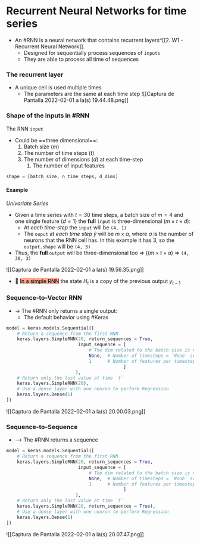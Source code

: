 ---
---

# Recurrent Neural Networks for time series

- An #RNN is a neural network that contains recurrent layers^[[2. W1 - Recurrent Neural Network]].
	- Designed for sequentially process sequences of `inputs`
	- They are able to process all time of sequences

### The recurrent layer

- A unique cell is used multiple times
	- The parameters are the same at each time step
![[Captura de Pantalla 2022-02-01 a la(s) 19.44.48.png]]

### Shape of the inputs in #RNN 

The RNN `input`
- Could be ==three dimensional==:
	1. Batch size ($m$)
	2. The number of time steps ($t$)
	3. The number of dimensions ($d$) at each time-step 
		1. The number of input features
```python
shape = [batch_size, n_time_steps, d_dims]
```

#### Example
*Univariate Series*
- Given a time series with $t = 30$ time steps, a batch size of $m = 4$ and one single feature ($d = 1$) the **full** `input` is three-dimensional ($m \times t \times d)$:
	- At *each time-step* the `input` will be `(4, 1)`
	- The `ouput` at *each time step* $\hat y$ will be $m \times a$, where $a$ is the number of neurons that the RNN cell has. In this example it has $3$, so the `output.shape` will be `(4, 3)`
- Thus, the **full** `output` will be three-dimensional too => ($(m \times t \times a)$ => `(4, 30, 3)`

![[Captura de Pantalla 2022-02-01 a la(s) 19.56.35.png]]

- 🔴 <mark style='background-color: #FFA793 !important'>In a simple RNN</mark> the state $H_t$ is a copy of the previous output $y_{t-1}$

### Sequence-to-Vector RNN

- -> The #RNN only returns a single output:
	- The default behavior using #Keras

```python
model = keras.models.Sequential([
	# Return a sequence from the first RNN
	keras.layers.SimpleRNN(20, return_sequences = True,
						   input_sequence = [
							   # The dim related to the batch size is not required = `None`
							   None,  # Number of timesteps = `None` sequence of any length
							   1	  # Number of features per timestep
											]
						  ),
	# Return only the last value at time `t`
	keras.layers.SimpleRNN(20),
	# Use a dense layer with one neuron to perform Regression
	keras.layers.Dense(1)
])
```

![[Captura de Pantalla 2022-02-01 a la(s) 20.00.03.png]]

### Sequence-to-Sequence

- --> The #RNN returns a sequence

```python
model = keras.models.Sequential([
	# Return a sequence from the first RNN
	keras.layers.SimpleRNN(20, return_sequences = True,
						   input_sequence = [
							   # The dim related to the batch size is not required = `None`
							   None,  # Number of timesteps = `None` sequence of any length
							   1	  # Number of features per timestep
											]
						  ),
	# Return only the last value at time `t`
	keras.layers.SimpleRNN(20, return_sequences = True),
	# Use a dense layer with one neuron to perform Regression
	keras.layers.Dense(1)
])
```

![[Captura de Pantalla 2022-02-01 a la(s) 20.07.47.png]]